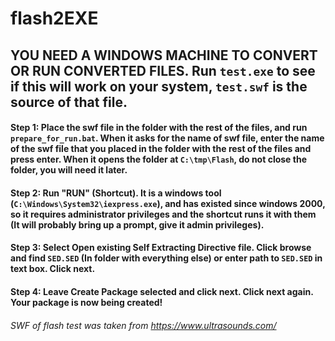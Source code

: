 # flash2EXE

## YOU NEED A WINDOWS MACHINE TO CONVERT OR RUN CONVERTED FILES. Run `test.exe` to see if this will work on your system, `test.swf` is the source of that file.

#### Step 1: Place the swf file in the folder with the rest of the files, and run `prepare_for_run.bat`. When it asks for the name of swf file, enter the name of the swf file that you placed in the folder with the rest of the files and press enter. When it opens the folder at `C:\tmp\Flash`, do not close the folder, you will need it later.

#### Step 2: Run "RUN" (Shortcut). It is a windows tool (`C:\Windows\System32\iexpress.exe`), and has existed since windows 2000, so it requires administrator privileges and the shortcut runs it with them (It will probably bring up a prompt, give it admin privileges).

#### Step 3: Select Open existing Self Extracting Directive file. Click browse and find `SED.SED` (In folder with everything else) or enter path to `SED.SED` in text box. Click next.

#### Step 4: Leave Create Package selected and click next. Click next again. Your package is now being created!

###### *SWF of flash test was taken from https://www.ultrasounds.com/*
